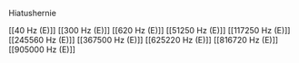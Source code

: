 Hiatushernie

[[40 Hz (E)]]
[[300 Hz (E)]]
[[620 Hz (E)]]
[[51250 Hz (E)]]
[[117250 Hz (E)]]
[[245560 Hz (E)]]
[[367500 Hz (E)]]
[[625220 Hz (E)]]
[[816720 Hz (E)]]
[[905000 Hz (E)]]